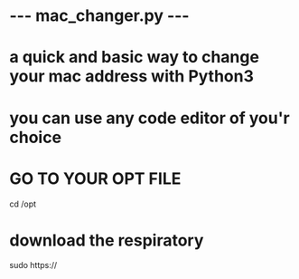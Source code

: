 # --- mac_changer.py ---
# a quick and basic way to change your mac address with Python3
# you can use any code editor of you'r choice
 
# GO TO YOUR OPT FILE 
  cd /opt
# download the respiratory 
sudo https://

